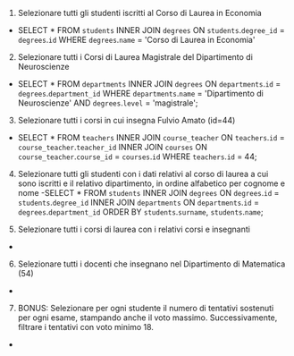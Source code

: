 1. Selezionare tutti gli studenti iscritti al Corso di Laurea in Economia
- SELECT * FROM `students` INNER JOIN `degrees` ON `students`.`degree_id` = `degrees`.`id` WHERE `degrees`.`name` = 'Corso di Laurea in Economia'

2. Selezionare tutti i Corsi di Laurea Magistrale del Dipartimento di Neuroscienze
- SELECT * FROM `departments` INNER JOIN `degrees` ON `departments`.`id` = `degrees`.`department_id` WHERE `departments`.`name` = 'Dipartimento di Neuroscienze' AND `degrees`.`level` = 'magistrale'; 

3. Selezionare tutti i corsi in cui insegna Fulvio Amato (id=44)
- SELECT * FROM `teachers` INNER JOIN `course_teacher` ON `teachers`.`id` = `course_teacher`.`teacher_id` INNER JOIN `courses` ON `course_teacher`.`course_id` = `courses`.`id` WHERE `teachers`.`id` = 44; 

4. Selezionare tutti gli studenti con i dati relativi al corso di laurea a cui sono iscritti e il relativo dipartimento, in ordine alfabetico per cognome e nome
-SELECT * FROM `students` INNER JOIN `degrees` ON `degrees`.`id` = `students`.`degree_id` INNER JOIN `departments` ON `departments`.`id` = `degrees`.`department_id` ORDER BY `students`.`surname`, `students`.`name`; 

5. Selezionare tutti i corsi di laurea con i relativi corsi e insegnanti
-

6. Selezionare tutti i docenti che insegnano nel Dipartimento di Matematica (54)
-

7. BONUS: Selezionare per ogni studente il numero di tentativi sostenuti per ogni esame, stampando anche il voto massimo. Successivamente, filtrare i tentativi con voto minimo 18.
-